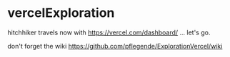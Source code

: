 # vercelExploration
hitchhiker travels now with https://vercel.com/dashboard/ ... let's go.

don't forget the wiki
https://github.com/pflegende/ExplorationVercel/wiki
